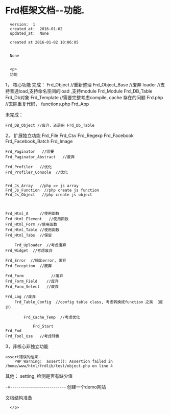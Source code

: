 
  # Frd框架文档--功能.

      version:  1
      created_at:  2016-01-02
      updated_at:  None

      created at 2016-01-02 10:06:05 


      None


      <p>
      功能
1， 核心功能
完成：
	Frd_Object  //重新整理
	Frd_Object_Base  //废弃
		loader  //支持普通load,支持命名空间的load ,支持module
			Frd_Module
	Frd_DB_Table
		Frd_Db对象
	Frd_Template  //需要完整考虑compile, cache 存在的问题
			Frd.php	//去除重复代码，
				functions.php
				Frd_App
			
未完成：

	
	Frd_DB_Object //废弃，还是用 Frd_Db_Table 
	
2， 扩展独立功能
	Frd_File
	Frd_Csv
	Frd_Regexp
	Frd_Facebook
	Frd_Facebook_Batch
	Frd_Image
	
	
	
	Frd_Paginator   //需要
	Frd_Paginator_Abstract   //废弃
	 
	Frd_Profiler   //优化
	Frd_Profiler_Console  //优化	
	
	
	Frd_Js_Array   //php => js array
	Frd_Js_Function  //php create js function
	Frd_Js_Object   //php create js object
	
	
		
	Frd_Html_A     //使用函数
	Frd_Html_Element   //使用函数
	Frd_Html_Form //使用函数
	Frd_Html_Table //使用函数
	Frd_Html_Tabs  //保留
	
		Frd_Uploader  //考虑废弃
	Frd_Widget  //考虑废弃

	Frd_Error  //输出error, 废弃
	Frd_Exception  //废弃
		
	Frd_Form			//废弃
	Frd_Form_Field    //废弃
	Frd_Form_Select   //废弃
	
	Frd_Log //废弃
		Frd_Table_Config  //config table class, 考虑转换成function 之类 （废弃）
		
			Frd_Cache_Temp  //考虑优化
			
				Frd_Start
	Frd_End
	Frd_Tool_Use   //考虑转换
3，非核心非独立功能



	
	
	assert错误的结果：
		PHP Warning:  assert(): Assertion failed in /home/www/html/frdlib/test/object.php on line 4


其他：
	setting, 检测是否有缺少值
	
	
	
-=---------------------------
创建一个demo网站

文档结构准备



				

      </p>

  